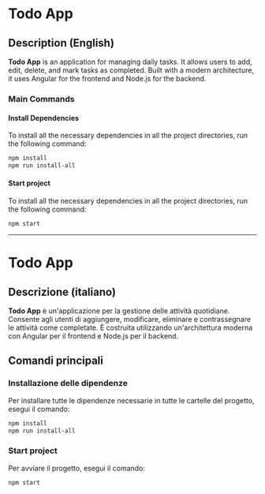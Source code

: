 # Todo App

## Description (English)
**Todo App** is an application for managing daily tasks. It allows users to add, edit, delete, and mark tasks as completed. Built with a modern architecture, it uses Angular for the frontend and Node.js for the backend.

### Main Commands

#### Install Dependencies
To install all the necessary dependencies in all the project directories, run the following command:
```bash
npm install
npm run install-all
```

#### Start project
To install all the necessary dependencies in all the project directories, run the following command:
```bash
npm start
```

---

# Todo App

## Descrizione (italiano)
**Todo App** è un'applicazione per la gestione delle attività quotidiane. Consente agli utenti di aggiungere, modificare, eliminare e contrassegnare le attività come completate. È costruita utilizzando un'architettura moderna con Angular per il frontend e Node.js per il backend.

## Comandi principali

### Installazione delle dipendenze
Per installare tutte le dipendenze necessarie in tutte le cartelle del progetto, esegui il comando:
```bash
npm install
npm run install-all
```

### Start project
Per avviare il progetto, esegui il comando:
```bash
npm start
```
